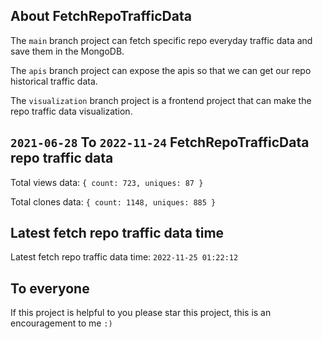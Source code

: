 ## About FetchRepoTrafficData

The `main` branch project can fetch specific repo everyday traffic data and save them in the MongoDB.

The `apis` branch project can expose the apis so that we can get our repo historical traffic data.

The `visualization` branch project is a frontend project that can make the repo traffic data visualization.

## `2021-06-28` To `2022-11-24` FetchRepoTrafficData repo traffic data

Total views data: `{ count: 723, uniques: 87 }`

Total clones data: `{ count: 1148, uniques: 885 }`

## Latest fetch repo traffic data time

Latest fetch repo traffic data time: `2022-11-25 01:22:12`

## To everyone

If this project is helpful to you please star this project, this is an encouragement to me `:)`



